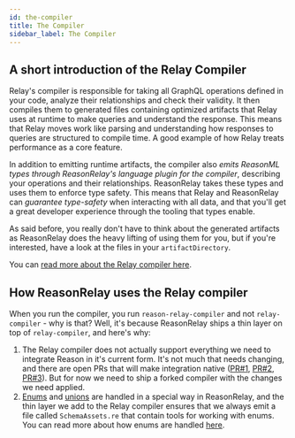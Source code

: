 ```yaml
---
id: the-compiler
title: The Compiler
sidebar_label: The Compiler
---
```


## A short introduction of the Relay Compiler

Relay's compiler is responsible for taking all GraphQL operations defined in your code, analyze their relationships and check their validity. It then compiles them to generated files containing optimized artifacts that Relay uses at runtime to make queries and understand the response. This means that Relay moves work like parsing and understanding how responses to queries are structured to compile time. A good example of how Relay treats performance as a core feature.

In addition to emitting runtime artifacts, the compiler also _emits ReasonML types through ReasonRelay's language plugin for the compiler_, describing your operations and their relationships. ReasonRelay takes these types and uses them to enforce type safety. This means that Relay and ReasonRelay can _guarantee type-safety_ when interacting with all data, and that you'll get a great developer experience through the tooling that types enable.

As said before, you really don't have to think about the generated artifacts as ReasonRelay does the heavy lifting of using them for you, but if you're interested, have a look at the files in your `artifactDirectory`.

You can [read more about the Relay compiler here](https://relay.dev/docs/en/graphql-in-relay.html#relay-compiler).

## How ReasonRelay uses the Relay compiler

When you run the compiler, you run `reason-relay-compiler` and not `relay-compiler` - why is that? Well, it's because ReasonRelay ships a thin layer on top of `relay-compiler`, and here's why:

1. The Relay compiler does not actually support everything we need to integrate Reason in it's current form. It's not much that needs changing, and there are open PRs that will make integration native ([PR#1](https://github.com/facebook/relay/pull/2866), [PR#2](https://github.com/facebook/relay/pull/2811), [PR#3](https://github.com/facebook/relay/pull/2810)). But for now we need to ship a forked compiler with the changes we need applied.
2. [Enums](enums) and [unions](unions) are handled in a special way in ReasonRelay, and the thin layer we add to the Relay compiler ensures that we always emit a file called `SchemaAssets.re` that contain tools for working with enums. You can read more about how enums are handled [here](enums).
